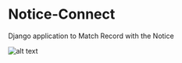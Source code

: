 # Notice-Connect
Django application to Match Record with the Notice

![alt text](https://github.com/sonakshi575/Notice-Connect/tree/main/frontend_images/CreateRecord.png?raw=true)
